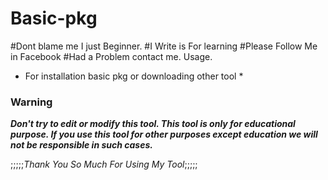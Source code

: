 # Basic-pkg
#Dont blame me I just Beginner.
#I Write is For learning
#Please Follow Me in Facebook
#Had a Problem contact me.
Usage.
 * For installation basic pkg or downloading
  other tool *
### Warning

***Don't try to edit or modify this tool.
This tool is only for educational purpose.
If you use this tool for other purposes except 
education we will not be responsible in 
such cases.***


  ;;;;;*Thank You So Much For Using My Tool*;;;;;


